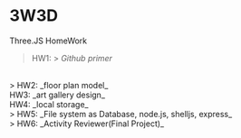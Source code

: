 # 3W3D
Three.JS HomeWork
<br>
>HW1: > _Github primer_
<br>
> HW2: _floor plan model_
<br>
HW3: _art gallery design_
<br>
HW4: _local storage_
<br>
> HW5: _File system as Database, node.js, shelljs, express_
<br>
> HW6: _Activity Reviewer(Final Project)_
